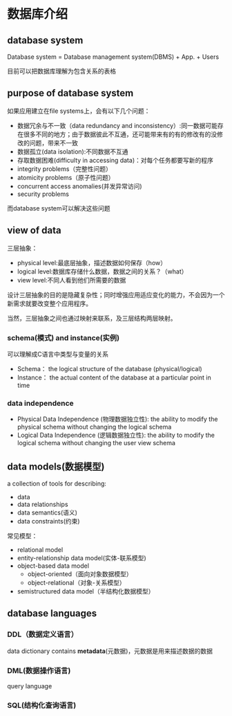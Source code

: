 # 数据库介绍

## database system
Database system = Database management system(DBMS) + App. + Users

目前可以把数据库理解为包含关系的表格

## purpose of database system

如果应用建立在file systems上，会有以下几个问题：

- 数据冗余与不一致（data redundancy and inconsistency）:同一数据可能存在很多不同的地方；由于数据彼此不互通，还可能带来有的有的修改有的没修改的问题，带来不一致
- 数据孤立(data isolation):不同数据不互通
- 存取数据困难(difficulty in accessing data)：对每个任务都要写新的程序
- integrity problems（完整性问题）
- atomicity problems（原子性问题）
- concurrent access anomalies(并发异常访问)
- security problems

而database system可以解决这些问题

## view of data
三层抽象：

- physical level:最底层抽象，描述数据如何保存（how）
- logical level:数据库存储什么数据，数据之间的关系？（what）
- view level:不同人看到他们所需要的数据

设计三层抽象的目的是隐藏复杂性；同时增强应用适应变化的能力，不会因为一个新需求就要改变整个应用程序。

当然，三层抽象之间也通过映射来联系，及三层结构两层映射。

### schema(模式) and instance(实例)
可以理解成C语言中类型与变量的关系

- Schema： the logical structure of the database (physical/logical)
- Instance： the actual content of the database at a particular point in time

### data independence
- Physical Data Independence (物理数据独立性): the ability to modify the physical schema without changing the logical schema
- Logical Data Independence (逻辑数据独立性): the ability to modify the logical schema without changing the user view schema

## data models(数据模型)
a collection of tools for describing:

- data
- data relationships
- data semantics(语义)
- data constraints(约束)

常见模型：

- relational model
- entity-relationship data model(实体-联系模型)
- object-based data model
    - object-oriented（面向对象数据模型）
    - object-relational（对象-关系模型）
- semistructured data model（半结构化数据模型）

## database languages
### DDL（数据定义语言）
data dictionary contains **metadata**(元数据)，元数据是用来描述数据的数据

### DML(数据操作语言)
query language

### SQL(结构化查询语言)